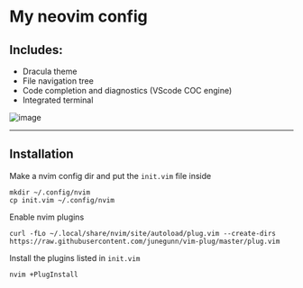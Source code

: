 # My neovim config

## Includes:
 - Dracula theme
 - File navigation tree
 - Code completion and diagnostics (VScode COC engine)
 - Integrated terminal

![image](https://user-images.githubusercontent.com/75375838/178107994-784b6786-43e9-4630-8391-fbc4c324f588.png)


-----

## Installation

Make a nvim config dir and put the `init.vim` file inside
```
mkdir ~/.config/nvim
cp init.vim ~/.config/nvim
```
Enable nvim plugins
```
curl -fLo ~/.local/share/nvim/site/autoload/plug.vim --create-dirs https://raw.githubusercontent.com/junegunn/vim-plug/master/plug.vim
```
Install the plugins listed in `init.vim`
```
nvim +PlugInstall
```
